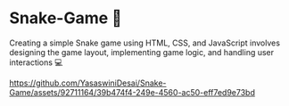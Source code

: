 # Snake-Game 🐍
Creating a simple Snake game using HTML, CSS, and JavaScript involves designing the game layout, implementing game logic, and handling user interactions 💻

https://github.com/YasaswiniDesai/Snake-Game/assets/92711164/39b474f4-249e-4560-ac50-eff7ed9e73bd

